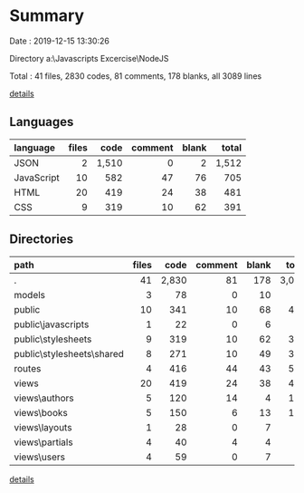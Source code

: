# Summary

Date : 2019-12-15 13:30:26

Directory a:\Javascripts Excercise\NodeJS

Total : 41 files,  2830 codes, 81 comments, 178 blanks, all 3089 lines

[details](details.md)

## Languages
| language | files | code | comment | blank | total |
| :--- | ---: | ---: | ---: | ---: | ---: |
| JSON | 2 | 1,510 | 0 | 2 | 1,512 |
| JavaScript | 10 | 582 | 47 | 76 | 705 |
| HTML | 20 | 419 | 24 | 38 | 481 |
| CSS | 9 | 319 | 10 | 62 | 391 |

## Directories
| path | files | code | comment | blank | total |
| :--- | ---: | ---: | ---: | ---: | ---: |
| . | 41 | 2,830 | 81 | 178 | 3,089 |
| models | 3 | 78 | 0 | 10 | 88 |
| public | 10 | 341 | 10 | 68 | 419 |
| public\javascripts | 1 | 22 | 0 | 6 | 28 |
| public\stylesheets | 9 | 319 | 10 | 62 | 391 |
| public\stylesheets\shared | 8 | 271 | 10 | 49 | 330 |
| routes | 4 | 416 | 44 | 43 | 503 |
| views | 20 | 419 | 24 | 38 | 481 |
| views\authors | 5 | 120 | 14 | 4 | 138 |
| views\books | 5 | 150 | 6 | 13 | 169 |
| views\layouts | 1 | 28 | 0 | 7 | 35 |
| views\partials | 4 | 40 | 4 | 4 | 48 |
| views\users | 4 | 59 | 0 | 7 | 66 |

[details](details.md)